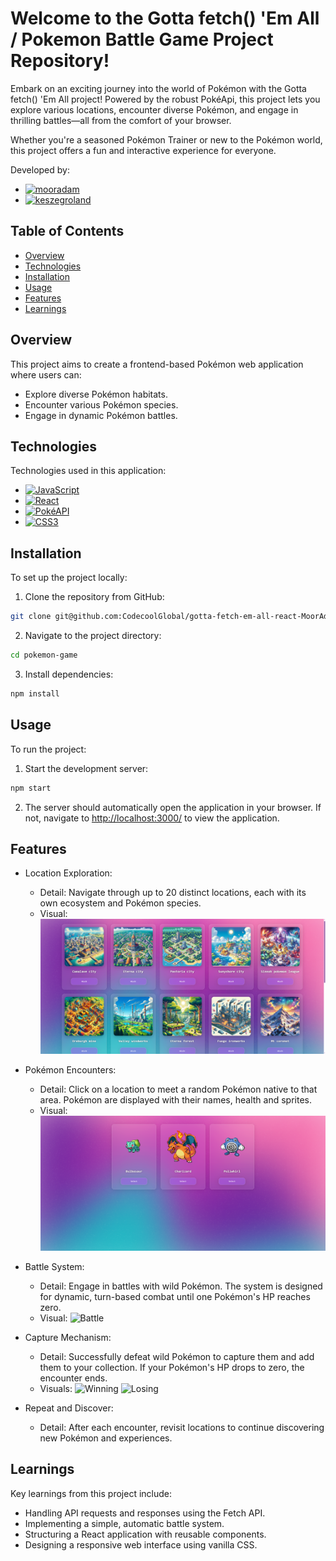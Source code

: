 # Welcome to the Gotta fetch() 'Em All / Pokemon Battle Game Project Repository!

Embark on an exciting journey into the world of Pokémon with the Gotta fetch() 'Em All project! Powered by the robust PokéApi, this project lets you explore various locations, encounter diverse Pokémon, and engage in thrilling battles—all from the comfort of your browser.

Whether you're a seasoned Pokémon Trainer or new to the Pokémon world, this project offers a fun and interactive experience for everyone.

Developed by:
* [![mooradam][mooradam]][mooradam-url]
* [![keszegroland][keszegroland]][keszegroland-url]

## Table of Contents
- [Overview](#overview)
- [Technologies](#technologies)
- [Installation](#installation)
- [Usage](#usage)
- [Features](#features)
- [Learnings](#learnings)

## Overview
This project aims to create a frontend-based Pokémon web application where users can:
  - Explore diverse Pokémon habitats.
  - Encounter various Pokémon species.
  - Engage in dynamic Pokémon battles.

## Technologies
Technologies used in this application:
* [![JavaScript][JavaScript]][JavaScript-url]
* [![React][React.js]][React-url]
* [![PokéAPI][PokéAPI]][PokéAPI-url]
* [![CSS3][CSS3]][CSS3-url]

## Installation
To set up the project locally:
  1. Clone the repository from GitHub:
  ```bash
  git clone git@github.com:CodecoolGlobal/gotta-fetch-em-all-react-MoorAdam.git
  ```

  2. Navigate to the project directory:
  ```bash
  cd pokemon-game
  ```

  3. Install dependencies:
  ```bash
  npm install
  ```

## Usage
To run the project:
  1. Start the development server:
  ```bash
  npm start
  ```

  2. The server should automatically open the application in your browser. If not, navigate to [http://localhost:3000/](http://localhost:3000/) to view the application.

## Features
  - Location Exploration:
    - Detail: Navigate through up to 20 distinct locations, each with its own ecosystem and Pokémon species.
    - Visual: ![LocationImage](.//MediaFilesForReadme/LocationsImage.png)

  - Pokémon Encounters: 
    - Detail: Click on a location to meet a random Pokémon native to that area. Pokémon are displayed with their names, health and sprites.
    - Visual: ![PokemonInventoryImage](.//MediaFilesForReadme/PokemonInventoryImage.png)

  - Battle System: 
    - Detail: Engage in battles with wild Pokémon. The system is designed for dynamic, turn-based combat until one Pokémon's HP reaches zero.
    - Visual: ![Battle](.//MediaFilesForReadme/Battle.gif)

  - Capture Mechanism:
    - Detail: Successfully defeat wild Pokémon to capture them and add them to your collection. If your Pokémon's HP drops to zero, the encounter ends.
    - Visuals: ![Winning](.//MediaFilesForReadme/Winning.gif) ![Losing](.//MediaFilesForReadme/Losing.gif)

  - Repeat and Discover:
    - Detail: After each encounter, revisit locations to continue discovering new Pokémon and experiences.

## Learnings
Key learnings from this project include:
  - Handling API requests and responses using the Fetch API.
  - Implementing a simple, automatic battle system.
  - Structuring a React application with reusable components.
  - Designing a responsive web interface using vanilla CSS.


[JavaScript]: https://img.shields.io/badge/JavaScript-4B4B4B?style=for-the-badge&logo=javascript&logoColor=yellow
[JavaScript-url]: https://www.javascript.com/
[React.js]: https://img.shields.io/badge/React-20232A?style=for-the-badge&logo=react&logoColor=61DAFB
[React-url]: https://reactjs.org/
[PokéAPI]: https://img.shields.io/badge/PokeAPI-FFCB05?style=for-the-badge&logo=pokemon&logoColor=black
[PokéAPI-url]: https://pokeapi.co/
[CSS3]: https://img.shields.io/badge/CSS3-blue?style=for-the-badge
[CSS3-url]: https://developer.mozilla.org/en-US/docs/Web/CSS
[keszegroland]: https://img.shields.io/badge/Roland%20Keszeg-181717?style=for-the-badge&logo=github&logoColor=white
[keszegroland-url]: https://github.com/keszegroland
[mooradam]: https://img.shields.io/badge/%C3%81d%C3%A1m%20Mo%C3%B3r-181717?style=for-the-badge&logo=github&logoColor=white
[mooradam-url]: https://github.com/MoorAdam